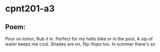 # cpnt201-a3

## Poem:

Pour on lotion, Rub it in. Perfect for my
hello bike or in the pool, A sip of water keeps me cool.
Shades are on, flip-flops too. In summer there's so
